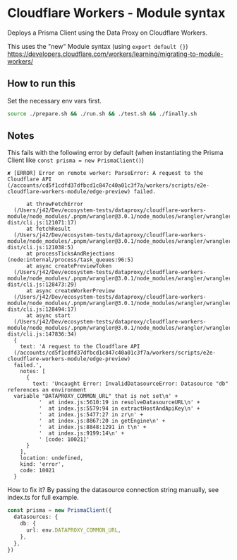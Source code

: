 # Cloudflare Workers - Module syntax

Deploys a Prisma Client using the Data Proxy on Cloudflare Workers.

This uses the "new" Module syntax (using `export default {}`)
https://developers.cloudflare.com/workers/learning/migrating-to-module-workers/

## How to run this

Set the necessary env vars first.

```sh
source ./prepare.sh && ./run.sh && ./test.sh && ./finally.sh
```

## Notes

This fails with the following error by default (when instantiating the Prisma Client like `const prisma = new PrismaClient()`)

```
✘ [ERROR] Error on remote worker: ParseError: A request to the Cloudflare API (/accounts/cd5f1cdfd37dfbcd1c847c40a01c3f7a/workers/scripts/e2e-cloudflare-workers-module/edge-preview) failed.

      at throwFetchError
  (/Users/j42/Dev/ecosystem-tests/dataproxy/cloudflare-workers-module/node_modules/.pnpm/wrangler@3.0.1/node_modules/wrangler/wrangler-dist/cli.js:121071:17)
      at fetchResult
  (/Users/j42/Dev/ecosystem-tests/dataproxy/cloudflare-workers-module/node_modules/.pnpm/wrangler@3.0.1/node_modules/wrangler/wrangler-dist/cli.js:121038:5)
      at processTicksAndRejections (node:internal/process/task_queues:96:5)
      at async createPreviewToken
  (/Users/j42/Dev/ecosystem-tests/dataproxy/cloudflare-workers-module/node_modules/.pnpm/wrangler@3.0.1/node_modules/wrangler/wrangler-dist/cli.js:128473:29)
      at async createWorkerPreview
  (/Users/j42/Dev/ecosystem-tests/dataproxy/cloudflare-workers-module/node_modules/.pnpm/wrangler@3.0.1/node_modules/wrangler/wrangler-dist/cli.js:128494:17)
      at async start
  (/Users/j42/Dev/ecosystem-tests/dataproxy/cloudflare-workers-module/node_modules/.pnpm/wrangler@3.0.1/node_modules/wrangler/wrangler-dist/cli.js:147836:34)
  {
    text: 'A request to the Cloudflare API
  (/accounts/cd5f1cdfd37dfbcd1c847c40a01c3f7a/workers/scripts/e2e-cloudflare-workers-module/edge-preview)
  failed.',
    notes: [
      {
        text: 'Uncaught Error: InvalidDatasourceError: Datasource "db" references an environment
  variable "DATAPROXY_COMMON_URL" that is not set\n' +
          '  at index.js:5610:19 in resolveDatasourceURL\n' +
          '  at index.js:5579:94 in extractHostAndApiKey\n' +
          '  at index.js:5477:27 in zr\n' +
          '  at index.js:8867:20 in getEngine\n' +
          '  at index.js:8848:1291 in t\n' +
          '  at index.js:9199:14\n' +
          ' [code: 10021]'
      }
    ],
    location: undefined,
    kind: 'error',
    code: 10021
  }
```

How to fix it? By passing the datasource connection string manually, see index.ts for full example.

```ts
const prisma = new PrismaClient({
  datasources: {
    db: {
      url: env.DATAPROXY_COMMON_URL,
    },
  },
})
```
